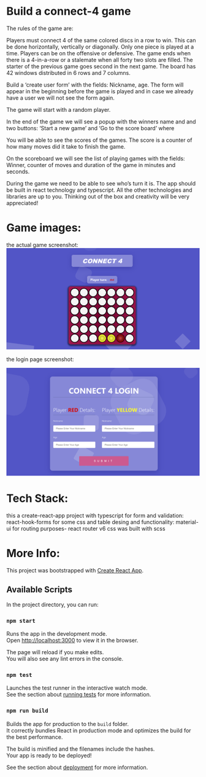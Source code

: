 # Build a connect-4 game

The rules of the game are:

Players must connect 4 of the same colored discs in a row to win. This can be done horizontally, vertically or diagonally.
Only one piece is played at a time.
Players can be on the offensive or defensive.
The game ends when there is a 4-in-a-row or a stalemate when all forty two slots are filled.
The starter of the previous game goes second in the next game.
 The board has 42 windows distributed in 6 rows and 7 columns.


Build a ‘create user form’ with the fields: Nickname, age. The form will appear in the beginning before the game is played and in case we already have a user we will not see the form again.



The game will start with a random player.



In the end of the game we will see a popup with the winners name and and two buttons: ‘Start a new game’ and ‘Go to the score board’ where

You will be able to see the scores of the games.  The score is a counter of how many moves did it take to finish the game.



On the scoreboard we will see the list of playing games with the fields: Winner, counter of moves and duration of the game in minutes and seconds.



During the game we need to be able to see who’s turn it is. The app should be built in react technology and typescript. All the other technologies and libraries are up to you. Thinking out of the box and creativity will be very appreciated!

# Game images:

the actual game screenshot:
![Alt text](assets/img1.png?raw=true "game board")

the login page screenshot:

![Alt text](assets/img2.png?raw=true "login page")

# Tech Stack:
this a create-react-app project with typescript
for form and validation: react-hook-forms
for some css and table desing and functionality: material-ui
for routing purposes- react router v6
css was built with scss


# More Info:

This project was bootstrapped with [Create React App](https://github.com/facebook/create-react-app).

## Available Scripts

In the project directory, you can run:

### `npm start`

Runs the app in the development mode.\
Open [http://localhost:3000](http://localhost:3000) to view it in the browser.

The page will reload if you make edits.\
You will also see any lint errors in the console.

### `npm test`

Launches the test runner in the interactive watch mode.\
See the section about [running tests](https://facebook.github.io/create-react-app/docs/running-tests) for more information.

### `npm run build`

Builds the app for production to the `build` folder.\
It correctly bundles React in production mode and optimizes the build for the best performance.

The build is minified and the filenames include the hashes.\
Your app is ready to be deployed!

See the section about [deployment](https://facebook.github.io/create-react-app/docs/deployment) for more information.



